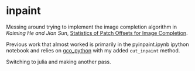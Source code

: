 inpaint
=========

Messing around trying to implement the image completion algorithm in _Kaiming He and Jian Sun_, [Statistics of Patch Offsets for Image Completion](http://research.microsoft.com/en-us/um/people/kahe/eccv12/index.html).  

Previous work that almost worked is primarily in the pyinpaint.ipynb ipython notebook and relies on  [gco_python](https://github.com/bachase/gco_python) with my added ``cut_inpaint`` method.

Switching to julia and making another pass.
